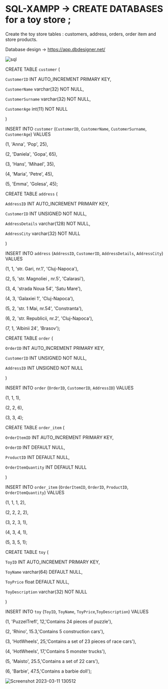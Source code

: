 # SQL-XAMPP -> CREATE DATABASES for a toy store ;

Create the toy store tables : customers, address, orders, order item and store products.

Database design -> https://app.dbdesigner.net/




![sql](https://user-images.githubusercontent.com/120104620/224480465-132e918f-5ff7-4f3c-9256-f39c16777fda.png)






CREATE TABLE `customer` (

  `CustomerID` INT AUTO_INCREMENT PRIMARY KEY,
  
  `CustomerName` varchar(32) NOT NULL,
  
  `CustomerSurname` varchar(32) NOT NULL,
  
  `CustomerAge` int(11) NOT NULL
  
) 

INSERT INTO `customer` (`CustomerID`, `CustomerName`, `CustomerSurname`, `CustomerAge`) VALUES

(1, 'Anna', 'Pop', 25),

(2, 'Daniela', 'Gopa', 65),

(3, 'Hans', 'Mihael', 35),

(4, 'Maria', 'Petre', 45),

(5, 'Emma', 'Golesa', 45);


CREATE TABLE `address` (

  `AddressID` INT AUTO_INCREMENT PRIMARY KEY,
  
  `CustomerID` INT UNSIGNED NOT NULL,
  
  `AddressDetails` varchar(128) NOT NULL,
  
  `AddressCity` varchar(32) NOT NULL
  
) 

INSERT INTO `address` (`AddressID`, `CustomerID`, `AddressDetails`, `AddressCity`) VALUES


(1, 1, 'str. Gari, nr.1', 'Cluj-Napoca'),

(2, 5, 'str. Magnoliei , nr.5', 'Calarasi'),

(3, 4, 'strada Noua 54', 'Satu Mare'),

(4, 3, 'Galaxiei 1', 'Cluj-Napoca'),

(5, 2, 'str. 1 Mai, nr.54', 'Constranta'),

(6, 2, 'str. Republicii, nr.2', 'Cluj-Napoca'),

(7, 1, 'Albinii 24', 'Brasov');

CREATE TABLE `order` (

  `OrderID` INT AUTO_INCREMENT PRIMARY KEY,
  
  `CustomerID` INT UNSIGNED NOT NULL,
  
  `AddressID` INT UNSIGNED NOT NULL
  
) 

INSERT INTO `order` (`OrderID`, `CustomerID`, `AddressID`) VALUES

(1, 1, 1),

(2, 2, 6),

(3, 3, 4);

CREATE TABLE `order_item` (

  `OrderItemID` INT AUTO_INCREMENT PRIMARY KEY,
  
  `OrderID` INT DEFAULT NULL,
  
  `ProductID` INT DEFAULT NULL,
  
  `OrderItemQuantity` INT DEFAULT NULL
  
) 

INSERT INTO `order_item` (`OrderItemID`, `OrderID`, `ProductID`, `OrderItemQuantity`) VALUES

(1, 1, 1, 2),

(2, 2, 2, 2),

(3, 2, 3, 1),

(4, 3, 4, 1),

(5, 3, 5, 1);

CREATE TABLE `toy` (

  `ToyID` INT AUTO_INCREMENT PRIMARY KEY,
  
  `ToyName` varchar(64) DEFAULT NULL,
  
  `ToyPrice` float DEFAULT NULL,
  
  `ToyDescription` varchar(32) NOT NULL
  
) 

INSERT INTO `toy` (`ToyID`, `ToyName`, `ToyPrice`,`ToyDescription`) VALUES

(1, 'PuzzelTrefl', 12,'Contains  24 pieces of puzzle'),

(2, 'Rhino', 15.3,'Contains 5 construction cars'),

(3, 'HotWheels', 25,'Contains a set of 23 pieces of race cars'),

(4, 'HotWheels', 17,'Contains 5 monster trucks'),

(5, 'Maisto', 25.5,'Contains a set of 22 cars'),

(6, 'Barbie', 47.5,'Contains a barbie doll');

![Screenshot 2023-03-11 130512](https://user-images.githubusercontent.com/120104620/224480722-c5a288e2-70f5-4902-8414-fec51d7e0a43.png)

